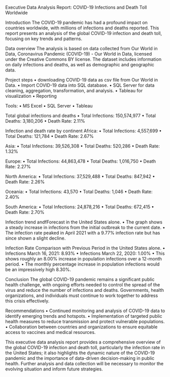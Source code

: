Executive Data Analysis Report: COVID-19 Infections and Death Toll Worldwide

Introduction 
The COVID-19 pandemic has had a profound impact on countries worldwide, with millions of infections and deaths reported. This report presents an analysis of the global COVID-19 infection and death toll, focusing on key trends and patterns.

Data overview
The analysis is based on data collected from Our World in Data, Coronavirus Pandemic (COVID-19) - Our World in Data, licensed under the Creative Commons BY license. The dataset includes information on daily infections and deaths, as well as demographic and geographic data.

Project steps
•	downloading COVID-19 data as csv file from Our World in Data. 
•	Import COVID-19 data into SQL database.
•	SQL Server for data cleaning, aggregation, transformation, and analysis. 
•	Tableau for visualization
•	Reporting

Tools:
•	MS Excel
•	SQL Server
•	Tableau 

Total global infections and deaths
•	Total Infections: 150,574,977
•	Total Deaths: 3,180,206
•	Death Rate: 2.11%

Infection and death rate by continent
Africa:
•	Total Infections: 4,557,699
•	Total Deaths: 121,784
•	Death Rate: 2.67%

Asia:
•	Total Infections: 39,526,308
•	Total Deaths: 520,286
•	Death Rate: 1.32%

Europe:
•	Total Infections: 44,863,478
•	Total Deaths: 1,016,750
•	Death Rate: 2.27%

North America:
•	Total Infections: 37,529,488
•	Total Deaths: 847,942
•	Death Rate: 2.26%

Oceania:
•	Total Infections: 43,570
•	Total Deaths: 1,046
•	Death Rate: 2.40%

South America:
•	Total Infections: 24,878,216
•	Total Deaths: 672,415
•	Death Rate: 2.70%

Infection trend andfForecast in the United States alone.
•	The graph shows a steady increase in infections from the initial outbreak to the current date.
•	The infection rate peaked in April 2021 with a 9.77% infection rate but has since shown a slight decline.

Infection Rate Comparison with Previous Period in the United States alone.
•	Infections March 16, 2021: 8.93%
•	Infections March 22, 2020: 1.00%
•	This shows roughly an 8.00% increase in population infections over a 12-month period.
•	The monthly percentage increase in population infections would be an impressively high 8.30%.

Conclusion
The global COVID-19 pandemic remains a significant public health challenge, with ongoing efforts needed to control the spread of the virus and reduce the number of infections and deaths. Governments, health organizations, and individuals must continue to work together to address this crisis effectively.

Recommendations
•	Continued monitoring and analysis of COVID-19 data to identify emerging trends and hotspots.
•	Implementation of targeted public health measures to reduce transmission and protect vulnerable populations.
•	Collaboration between countries and organizations to ensure equitable access to vaccines and medical resources.

This executive data analysis report provides a comprehensive overview of the global COVID-19 infection and death toll, particularly the infection rate in the United States; it also highlights the dynamic nature of the COVID-19 pandemic and the importance of data-driven decision-making in public health. Further analysis and data collection will be necessary to monitor the evolving situation and inform future strategies.
